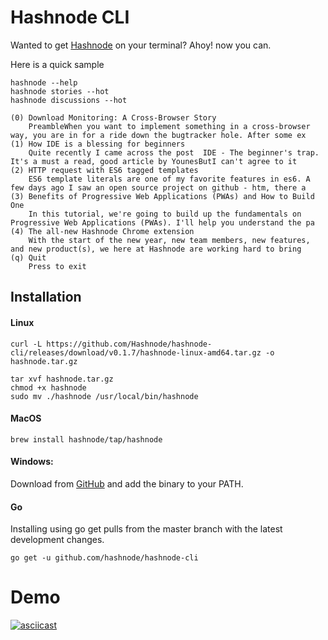 
# Hashnode CLI

Wanted to get [Hashnode](https://hashnode.com) on your terminal? Ahoy! now you can.

Here is a quick sample

```
hashnode --help
hashnode stories --hot
hashnode discussions --hot

(0) Download Monitoring: A Cross-Browser Story
    PreambleWhen you want to implement something in a cross-browser way, you are in for a ride down the bugtracker hole. After some ex
(1) How IDE is a blessing for beginners
    Quite recently I came across the post  IDE - The beginner's trap. It's a must a read, good article by YounesButI can't agree to it
(2) HTTP request with ES6 tagged templates
    ES6 template literals are one of my favorite features in es6. A few days ago I saw an open source project on github - htm, there a
(3) Benefits of Progressive Web Applications (PWAs) and How to Build One
    In this tutorial, we're going to build up the fundamentals on Progressive Web Applications (PWAs). I'll help you understand the pa
(4) The all-new Hashnode Chrome extension
    With the start of the new year, new team members, new features, and new product(s), we here at Hashnode are working hard to bring
(q) Quit
    Press to exit
```
## Installation
#### Linux
    curl -L https://github.com/Hashnode/hashnode-cli/releases/download/v0.1.7/hashnode-linux-amd64.tar.gz -o hashnode.tar.gz

```
tar xvf hashnode.tar.gz
chmod +x hashnode
sudo mv ./hashnode /usr/local/bin/hashnode
```
#### MacOS
`brew install hashnode/tap/hashnode`
    
#### Windows:

Download from [GitHub](https://github.com/Hashnode/hashnode-cli/releases) and add the binary to your PATH.

#### Go
Installing using go get pulls from the master branch with the latest development changes.

    go get -u github.com/hashnode/hashnode-cli
# Demo
[![asciicast](https://asciinema.org/a/221329.svg)](https://asciinema.org/a/221329)
